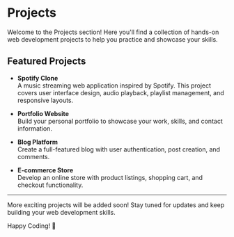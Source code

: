 # Projects

Welcome to the Projects section! Here you'll find a collection of hands-on web development projects to help you practice and showcase your skills.

## Featured Projects

- **Spotify Clone**  
  A music streaming web application inspired by Spotify. This project covers user interface design, audio playback, playlist management, and responsive layouts.

- **Portfolio Website**  
  Build your personal portfolio to showcase your work, skills, and contact information.

- **Blog Platform**  
  Create a full-featured blog with user authentication, post creation, and comments.

- **E-commerce Store**  
  Develop an online store with product listings, shopping cart, and checkout functionality.

---

More exciting projects will be added soon! Stay tuned for updates and keep building your web development skills.

Happy Coding! 🚀
